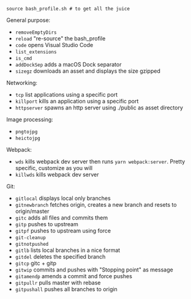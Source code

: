 ```
source bash_profile.sh # to get all the juice
```

General purpose:
- `removeEmptyDirs`
- `reload` "re-source" the bash_profile
- `code` opens Visual Studio Code
- `list_extensions`
- `is_cmd`
- `addDockSep` adds a macOS Dock separator
- `sizegz` downloads an asset and displays the size gzipped

Networking:
- `tcp` list applications using a specific port
- `killport` kills an application using a specific port
- `httpserver` spawns an http server using ./public as asset directory

Image processing:
- `pngtojpg`
- `heictojpg`

Webpack:
- `wds` kills webpack dev server then runs `yarn webpack:server`. Pretty specific, customize as you will
- `killwds` kills webpack dev server

Git: 
- `gitlocal` displays local only branches
- `gitnewbranch` fetches origin, creates a new branch and resets to origin/master
- `gitc` adds all files and commits them
- `gitp` pushes to upstream
- `gitpf` pushes to upstream using force
- `git-cleanup`
- `gitnotpushed`
- `gitlb` lists local branches in a nice format
- `gitdel` deletes the specified branch
- `gitcp` gitc + gitp
- `gitwip` commits and pushes with "Stopping point" as message
- `gitamendp` amends a commit and force pushes
- `gitpullr` pulls master with rebase
- `gitpushall` pushes all branches to origin
